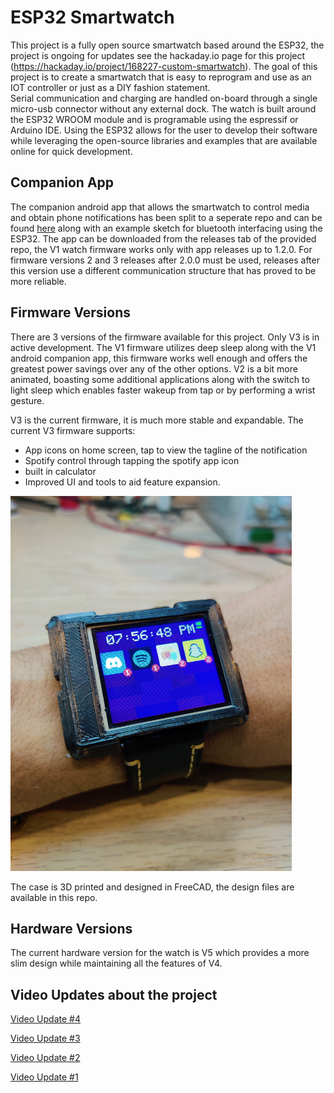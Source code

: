 # ESP32 Smartwatch
This project is a fully open source smartwatch based around the ESP32, the project is ongoing for updates see the hackaday.io page for this project (https://hackaday.io/project/168227-custom-smartwatch).
The goal of this project is to create a smartwatch that is easy to reprogram and use as an IOT controller or just as a DIY fashion statement.  
Serial communication and charging are handled on-board through a single micro-usb connector without any external dock. 
The watch is built around the ESP32 WROOM module and is programable using the espressif or Arduino IDE. 
Using the ESP32 allows for the user to develop their software while leveraging the open-source libraries and examples that are available online for quick development.

## Companion App 
The companion android app that allows the smartwatch to control media and obtain phone notifications has been split to a seperate repo and can be found [here](https://github.com/Bellafaire/Android-Companion-App-For-BLE-Devices) along with an example sketch for bluetooth interfacing using the ESP32. 
The app can be downloaded from the releases tab of the provided repo, the V1 watch firmware works only with app releases up to 1.2.0. 
For firmware versions 2 and 3 releases after 2.0.0 must be used, releases after this version use a different communication structure that has proved to be more reliable. 

## Firmware Versions
There are 3 versions of the firmware available for this project. Only V3 is in active development. 
The V1 firmware utilizes deep sleep along with the V1 android companion app, this firmware works well enough and offers the greatest power savings over any of the other options. 
V2 is a bit more animated, boasting some additional applications along with the switch to light sleep which enables faster wakeup from tap or by performing a wrist gesture. 

V3 is the current firmware, it is much more stable and expandable. 
The current V3 firmware supports: 
- App icons on home screen, tap to view the tagline of the notification
- Spotify control through tapping the spotify app icon
- built in calculator 
- Improved UI and tools to aid feature expansion. 

<img src="https://github.com/Bellafaire/ESP32-Smart-Watch/blob/master/Pictures%20and%20Videos/2022-05-22%2019.56.47.jpg?raw=true" height="600px"/>

The case is 3D printed and designed in FreeCAD, the design files are available in this repo. 

## Hardware Versions
The current hardware version for the watch is V5 which provides a more slim design while maintaining all the features of V4. 

## Video Updates about the project

[Video Update #4](https://www.youtube.com/watch?v=E8-lO0pQunM)

[Video Update #3](https://www.youtube.com/watch?v=vvuce4NQqrk)

[Video Update #2](https://www.youtube.com/watch?v=UNLAq5FuJq4)

[Video Update #1](https://www.youtube.com/watch?v=IoVqdB_q3pE)

